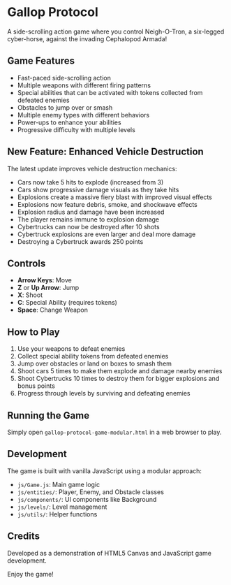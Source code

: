 # Gallop Protocol

A side-scrolling action game where you control Neigh-O-Tron, a six-legged cyber-horse, against the invading Cephalopod Armada!

## Game Features

- Fast-paced side-scrolling action
- Multiple weapons with different firing patterns
- Special abilities that can be activated with tokens collected from defeated enemies
- Obstacles to jump over or smash
- Multiple enemy types with different behaviors
- Power-ups to enhance your abilities
- Progressive difficulty with multiple levels

## New Feature: Enhanced Vehicle Destruction

The latest update improves vehicle destruction mechanics:

- Cars now take 5 hits to explode (increased from 3)
- Cars show progressive damage visuals as they take hits
- Explosions create a massive fiery blast with improved visual effects
- Explosions now feature debris, smoke, and shockwave effects
- Explosion radius and damage have been increased
- The player remains immune to explosion damage
- Cybertrucks can now be destroyed after 10 shots
- Cybertruck explosions are even larger and deal more damage
- Destroying a Cybertruck awards 250 points

## Controls

- **Arrow Keys**: Move
- **Z** or **Up Arrow**: Jump
- **X**: Shoot
- **C**: Special Ability (requires tokens)
- **Space**: Change Weapon

## How to Play

1. Use your weapons to defeat enemies
2. Collect special ability tokens from defeated enemies
3. Jump over obstacles or land on boxes to smash them
4. Shoot cars 5 times to make them explode and damage nearby enemies
5. Shoot Cybertrucks 10 times to destroy them for bigger explosions and bonus points
6. Progress through levels by surviving and defeating enemies

## Running the Game

Simply open `gallop-protocol-game-modular.html` in a web browser to play.

## Development

The game is built with vanilla JavaScript using a modular approach:

- `js/Game.js`: Main game logic
- `js/entities/`: Player, Enemy, and Obstacle classes
- `js/components/`: UI components like Background
- `js/levels/`: Level management
- `js/utils/`: Helper functions

## Credits

Developed as a demonstration of HTML5 Canvas and JavaScript game development.

Enjoy the game! 